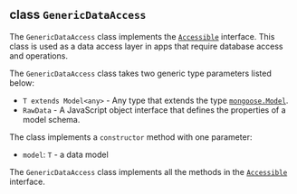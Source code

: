 ## class `GenericDataAccess`
The `GenericDataAccess` class implements the [`Accessible`](./accessible.md) interface. This class is used as a data access layer in apps that require database access and operations. 

The `GenericDataAccess` class takes two generic type parameters listed below:

* `T extends Model<any>` -  Any type that extends the type [`mongoose.Model`](https://mongoosejs.com/docs/api/model.html).
* `RawData` -  A JavaScript object interface that defines the properties of a model schema.

The class implements a `constructor` method with one parameter:
* `model`: `T` -  a data model

The `GenericDataAccess` class implements all the methods in the [`Accessible`](./accessible.md) interface.